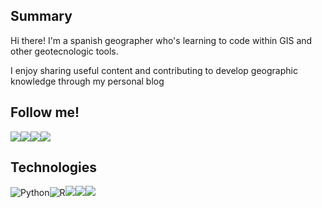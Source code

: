 ## Summary

Hi there! I'm a spanish geographer who's learning to code within GIS 
and other geotecnologic tools.

I enjoy sharing useful content and contributing to develop geographic knowledge through 
my personal blog 

## Follow me!
[![](https://img.shields.io/badge/@progra_mapa-white?style=for-the-badge&labelColor=blue&logo=Twitter&logoColor=white)](https://twitter.com/progra_mapa)[![](https://img.shields.io/badge/PrograMapa-grey?style=for-the-badge&logo=wordpress)](https://programapa.wordpress.com)[![](https://img.shields.io/badge/Roberto-blue?style=for-the-badge&logo=linkedin)](https://linkedin.com/in/robertojl)[![](https://img.shields.io/badge/@programapa-white?style=for-the-badge&logo=instagram)](https://instagram.com/progra_mapa)

## Technologies 
<img alt="Python" src="https://img.shields.io/badge/python-%2314354C.svg?&style=for-the-badge&logo=python&logoColor=white"/><img alt="R" src="https://img.shields.io/badge/r-%23276DC3.svg?&style=for-the-badge&logo=r&logoColor=white"/>[![](https://img.shields.io/badge/QGIS-green?style=for-the-badge&logo=qgis&logoColor=white)]()[![](https://img.shields.io/badge/PostGIS-blue?style=for-the-badge&logo=postgresql&logoColor=white)]()[![](https://img.shields.io/badge/Actions-black?style=for-the-badge&logo=github&logoColor=white)]()




